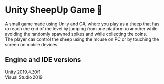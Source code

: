 # Unity SheepUp Game :sheep:
A small game made using Unity and C#, where you play as a sheep that has to reach the end of the level by jumping from one platform to another while avoiding the randomly spawned spikes and while collecting the coins.
<br> 
The player can control the sheep using the mouse on PC or by touching the screen on mobile devices.
## Engine and IDE versions
Unity 2019.4.20f1 
<br> 
Visual Studio 2019
